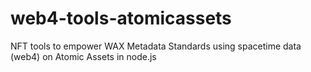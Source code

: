 # web4-tools-atomicassets
NFT tools to empower WAX Metadata Standards using spacetime data (web4) on Atomic Assets in node.js